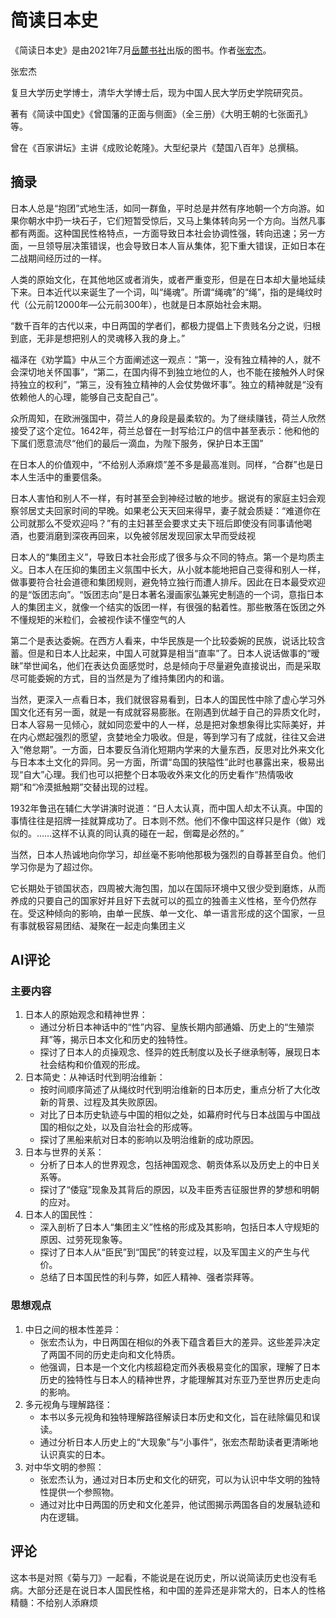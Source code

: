 # 简读日本史

《简读日本史》是由2021年7月[岳麓书社](https://baike.baidu.com/item/岳麓书社/1926717?fromModule=lemma_inlink)出版的图书。作者[张宏杰](https://baike.baidu.com/item/张宏杰/35486?fromModule=lemma_inlink)。

张宏杰

复旦大学历史学博士，清华大学博士后，现为中国人民大学历史学院研究员。

著有《简读中国史》《曾国藩的正面与侧面》（全三册）《大明王朝的七张面孔》等。

曾在《百家讲坛》主讲《成败论乾隆》。大型纪录片《楚国八百年》总撰稿。

## 摘录

日本人总是“抱团”式地生活，如同一群鱼，平时总是井然有序地朝一个方向游。如果你朝水中扔一块石子，它们短暂受惊后，又马上集体转向另一个方向。当然凡事都有两面。这种国民性格特点，一方面导致日本社会协调性强，转向迅速；另一方面，一旦领导层决策错误，也会导致日本人盲从集体，犯下重大错误，正如日本在二战期间经历过的一样。

人类的原始文化，在其他地区或者消失，或者严重变形，但是在日本却大量地延续下来。日本近代以来诞生了一个词，叫“绳魂”。所谓“绳魂”的“绳”，指的是绳纹时代（公元前12000年—公元前300年），也就是日本原始社会末期。

“数千百年的古代以来，中日两国的学者们，都极力提倡上下贵贱名分之说，归根到底，无非是想把别人的灵魂移入我的身上。”

福泽在《劝学篇》中从三个方面阐述这一观点：“第一，没有独立精神的人，就不会深切地关怀国事”，“第二，在国内得不到独立地位的人，也不能在接触外人时保持独立的权利”，“第三，没有独立精神的人会仗势做坏事”。独立的精神就是“没有依赖他人的心理，能够自己支配自己”。

众所周知，在欧洲强国中，荷兰人的身段是最柔软的。为了继续赚钱，荷兰人欣然接受了这个定位。1642年，荷兰总督在一封写给江户的信中甚至表示：他和他的下属们愿意流尽“他们的最后一滴血，为陛下服务，保护日本王国”

在日本人的价值观中，“不给别人添麻烦”差不多是最高准则。同样，“合群”也是日本人生活中的重要信条。

日本人害怕和别人不一样，有时甚至会到神经过敏的地步。据说有的家庭主妇会观察邻居丈夫回家时间的早晚。如果老公天天回来得早，妻子就会质疑：“难道你在公司就那么不受欢迎吗？”有的主妇甚至会要求丈夫下班后即使没有同事请他喝酒，也要消磨到深夜再回来，以免被邻居发现回家太早而受歧视

日本人的“集团主义”，导致日本社会形成了很多与众不同的特点。第一个是均质主义。日本人在压抑的集团主义氛围中长大，从小就本能地把自己变得和别人一样，做事要符合社会道德和集团规则，避免特立独行而遭人排斥。因此在日本最受欢迎的是“饭团志向”。“饭团志向”是日本著名漫画家弘兼宪史制造的一个词，意指日本人的集团主义，就像一个结实的饭团一样，有很强的黏着性。那些散落在饭团之外不懂规矩的米粒们，会被视作读不懂空气的人

第二个是表达委婉。在西方人看来，中华民族是一个比较委婉的民族，说话比较含蓄。但是和日本人比起来，中国人可就算是相当“直率”了。日本人说话做事的“暧昧”举世闻名，他们在表达负面感觉时，总是倾向于尽量避免直接说出，而是采取尽可能委婉的方式，目的当然是为了维持集团内的和谐。

当然，更深入一点看日本，我们就很容易看到，日本人的国民性中除了虚心学习外国文化还有另一面，就是一有成就容易膨胀。在刚遇到优越于自己的异质文化时，日本人容易一见倾心，就如同恋爱中的人一样，总是把对象想象得比实际美好，并在内心燃起强烈的愿望，贪婪地全力吸收。但是，等到学习有了成就，往往又会进入“倦怠期”。一方面，日本要反刍消化短期内学来的大量东西，反思对比外来文化与日本本土文化的异同。另一方面，所谓“岛国的狭隘性”此时也暴露出来，极易出现“自大”心理。我们也可以把整个日本吸收外来文化的历史看作“热情吸收期”和“冷漠抵触期”交替出现的过程。

1932年鲁迅在辅仁大学讲演时说道：“日人太认真，而中国人却太不认真。中国的事情往往是招牌一挂就算成功了。日本则不然。他们不像中国这样只是作（做）戏似的。……这样不认真的同认真的碰在一起，倒霉是必然的。”

当然，日本人热诚地向你学习，却丝毫不影响他那极为强烈的自尊甚至自负。他们学习你是为了超过你。

它长期处于锁国状态，四周被大海包围，加以在国际环境中又很少受到磨炼，从而养成的只要自己的国家好并且好下去就可以的孤立的独善主义性格，至今仍然存在。受这种倾向的影响，由单一民族、单一文化、单一语言形成的这个国家，一旦有事就极容易团结、凝聚在一起走向集团主义

## AI评论

### 主要内容

1. 日本人的原始观念和精神世界：
   - 通过分析日本神话中的“性”内容、皇族长期内部通婚、历史上的“生殖崇拜”等，揭示日本文化和历史的独特性。
   - 探讨了日本人的贞操观念、怪异的姓氏制度以及长子继承制等，展现日本社会结构和价值观的形成。
2. 日本简史：从神话时代到明治维新：
   - 按时间顺序简述了从绳纹时代到明治维新的日本历史，重点分析了大化改新的背景、过程及其失败原因。
   - 对比了日本历史轨迹与中国的相似之处，如幕府时代与日本战国与中国战国的相似之处，以及自治社会的形成等。
   - 探讨了黑船来航对日本的影响以及明治维新的成功原因。
3. 日本与世界的关系：
   - 分析了日本人的世界观念，包括神国观念、朝贡体系以及历史上的中日关系等。
   - 探讨了“倭寇”现象及其背后的原因，以及丰臣秀吉征服世界的梦想和明朝的应对。
4. 日本人的国民性：
   - 深入剖析了日本人“集团主义”性格的形成及其影响，包括日本人守规矩的原因、过劳死现象等。
   - 探讨了日本人从“臣民”到“国民”的转变过程，以及军国主义的产生与代价。
   - 总结了日本国民性的利与弊，如匠人精神、强者崇拜等。

### 思想观点

1. 中日之间的根本性差异：
   - 张宏杰认为，中日两国在相似的外表下蕴含着巨大的差异。这些差异决定了两国不同的历史走向和文化特质。
   - 他强调，日本是一个文化内核超稳定而外表极易变化的国家，理解了日本历史的独特性与日本人的精神世界，才能理解其对东亚乃至世界历史走向的影响。
2. 多元视角与理解路径：
   - 本书以多元视角和独特理解路径解读日本历史和文化，旨在祛除偏见和误读。
   - 通过分析日本人历史上的“大现象”与“小事件”，张宏杰帮助读者更清晰地认识真实的日本。
3. 对中华文明的参照：
   - 张宏杰认为，通过对日本历史和文化的研究，可以为认识中华文明的独特性提供一个参照物。
   - 通过对比中日两国的历史和文化差异，他试图揭示两国各自的发展轨迹和内在逻辑。

## 评论

这本书是对照《菊与刀》一起看，不能说是在说历史，所以说简读历史也没有毛病。大部分还是在说日本人国民性格，和中国的差异还是非常大的，日本人的性格精髓：不给别人添麻烦